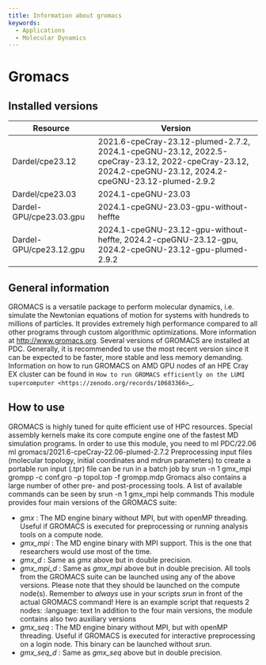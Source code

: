 ```yaml
---
title: Information about gromacs
keywords:
  - Applications
  - Molecular Dynamics
---
```

# Gromacs

## Installed versions

| Resource | Version |
|---|---|
| Dardel/cpe23.12 | 2021.6-cpeCray-23.12-plumed-2.7.2, 2024.1-cpeGNU-23.12, 2022.5-cpeCray-23.12, 2022-cpeCray-23.12, 2024.2-cpeGNU-23.12, 2024.2-cpeGNU-23.12-plumed-2.9.2 |
| Dardel/cpe23.03 | 2024.1-cpeGNU-23.03 |
| Dardel-GPU/cpe23.03.gpu | 2024.1-cpeGNU-23.03-gpu-without-heffte |
| Dardel-GPU/cpe23.12.gpu | 2024.1-cpeGNU-23.12-gpu-without-heffte, 2024.2-cpeGNU-23.12-gpu, 2024.2-cpeGNU-23.12-gpu-plumed-2.9.2 |

## General information

GROMACS is a versatile package to perform molecular dynamics, i.e. simulate the Newtonian equations of motion for systems with hundreds to millions of particles. It provides extremely high performance compared to all other programs through custom algorithmic optimizations. More information at http://www.gromacs.org.
Several versions of GROMACS are installed at PDC. Generally, it is recommended to use the most recent version since it can be expected to be faster,
more stable and less memory demanding.
Information on how to run GROMACS on AMD GPU nodes of an HPE Cray EX cluster can be found in `How to run GROMACS efficiently on the LUMI supercomputer <https://zenodo.org/records/10683366>`_.

## How to use

GROMACS is highly tuned for quite efficient use of HPC resources.
Special assembly kernels make its core compute engine one of the fastest MD
simulation programs.
In order to use this module, you need to
ml PDC/22.06
ml gromacs/2021.6-cpeCray-22.06-plumed-2.7.2
Preprocessing input files (molecular topology, initial coordinates and
mdrun parameters) to create a portable run input (.tpr) file can be run
in a batch job by
srun -n 1 gmx_mpi grompp -c conf.gro -p topol.top -f grompp.mdp
Gromacs also contains a large number of other pre- and post-processing tools.
A list of available commands can be seen by
srun -n 1 gmx_mpi help commands
This module provides four main versions of the GROMACS suite:
* *gmx* : The MD engine binary without MPI, but with openMP threading. Useful if GROMACS is executed for preprocessing or running analysis tools on a compute node.
* *gmx_mpi* : The MD engine binary with MPI support. This is the one that researchers would use most of the time.
* *gmx_d* : Same as *gmx* above but in double precision.
* *gmx_mpi_d* : Same as *gmx_mpi* above but in double precision.
All tools from the GROMACS suite can be launched using any of the above
versions. Please note that they should be launched on the compute node(s).
Remember to *always* use in your scripts *srun* in front of the actual GROMACS
command! Here is an example script that requests 2 nodes:
:language: text
In addition to the four main versions, the module contains also two auxiliary versions
* *gmx_seq* : The MD engine binary without MPI, but with openMP threading. Useful if GROMACS is executed for interactive preprocessing on a login node. This binary
can be launched without *srun*.
* *gmx_seq_d* : Same as *gmx_seq* above but in double precision.

